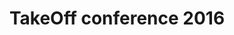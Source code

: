 ---
title: "TakeOff conference 2016"
description: "La conférence Take Off est un événement communautaire exclusif, destiné aux développeurs et aux designers qui apprécient leurs métiers. Pendant deux jours, plus de 250 personnes profiteront d'une seule liste de sujets chauds. Comment notre plate-forme technologique - à savoir le Web - changera-t-elle dans les mois à venir ? Apprenez tout à partir des meilleures sources de l'industrie - les membres de la communauté qui font toute la magie."
links: ""
achievements:
  - "Equipe organisatrice de la TakeOff conference 2016"
order: 9
labels:
  - "Tech"
  - "Conf & Talks"
---